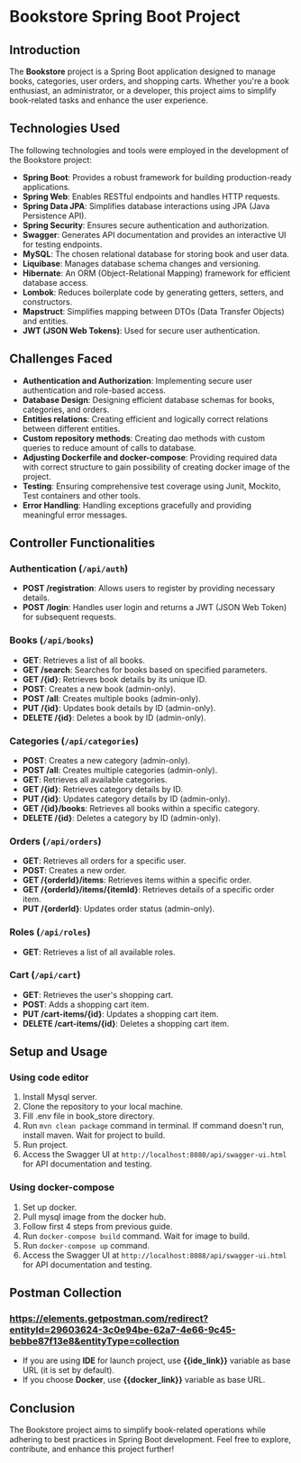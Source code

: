 # Bookstore Spring Boot Project

## Introduction
The **Bookstore** project is a Spring Boot application designed to manage books, categories, user orders, and shopping carts. Whether you're a book enthusiast, an administrator, or a developer, this project aims to simplify book-related tasks and enhance the user experience.

## Technologies Used
The following technologies and tools were employed in the development of the Bookstore project:

- **Spring Boot**: Provides a robust framework for building production-ready applications.
- **Spring Web**: Enables RESTful endpoints and handles HTTP requests.
- **Spring Data JPA**: Simplifies database interactions using JPA (Java Persistence API).
- **Spring Security**: Ensures secure authentication and authorization.
- **Swagger**: Generates API documentation and provides an interactive UI for testing endpoints.
- **MySQL**: The chosen relational database for storing book and user data.
- **Liquibase**: Manages database schema changes and versioning.
- **Hibernate**: An ORM (Object-Relational Mapping) framework for efficient database access.
- **Lombok**: Reduces boilerplate code by generating getters, setters, and constructors.
- **Mapstruct**: Simplifies mapping between DTOs (Data Transfer Objects) and entities.
- **JWT (JSON Web Tokens)**: Used for secure user authentication.

## Challenges Faced
- **Authentication and Authorization**: Implementing secure user authentication and role-based access.
- **Database Design**: Designing efficient database schemas for books, categories, and orders.
- **Entities relations**: Creating efficient and logically correct relations between different entities.
- **Custom repository methods**: Creating dao methods with custom queries to reduce amount of calls to database.
- **Adjusting Dockerfile and docker-compose**: Providing required data with correct structure to gain possibility of creating docker image of the project. 
- **Testing**: Ensuring comprehensive test coverage using Junit, Mockito, Test containers and other tools.
- **Error Handling**: Handling exceptions gracefully and providing meaningful error messages.

## Controller Functionalities

### Authentication (`/api/auth`)
- **POST /registration**: Allows users to register by providing necessary details.
- **POST /login**: Handles user login and returns a JWT (JSON Web Token) for subsequent requests.

### Books (`/api/books`)
- **GET**: Retrieves a list of all books.
- **GET /search**: Searches for books based on specified parameters.
- **GET /{id}**: Retrieves book details by its unique ID.
- **POST**: Creates a new book (admin-only).
- **POST /all**: Creates multiple books (admin-only).
- **PUT /{id}**: Updates book details by ID (admin-only).
- **DELETE /{id}**: Deletes a book by ID (admin-only).

### Categories (`/api/categories`)
- **POST**: Creates a new category (admin-only).
- **POST /all**: Creates multiple categories (admin-only).
- **GET**: Retrieves all available categories.
- **GET /{id}**: Retrieves category details by ID.
- **PUT /{id}**: Updates category details by ID (admin-only).
- **GET /{id}/books**: Retrieves all books within a specific category.
- **DELETE /{id}**: Deletes a category by ID (admin-only).

### Orders (`/api/orders`)
- **GET**: Retrieves all orders for a specific user.
- **POST**: Creates a new order.
- **GET /{orderId}/items**: Retrieves items within a specific order.
- **GET /{orderId}/items/{itemId}**: Retrieves details of a specific order item.
- **PUT /{orderId}**: Updates order status (admin-only).

### Roles (`/api/roles`)
- **GET**: Retrieves a list of all available roles.

### Cart (`/api/cart`)
- **GET**: Retrieves the user's shopping cart.
- **POST**: Adds a shopping cart item.
- **PUT /cart-items/{id}**: Updates a shopping cart item.
- **DELETE /cart-items/{id}**: Deletes a shopping cart item.

## Setup and Usage 
### Using code editor
1. Install Mysql server.
2. Clone the repository to your local machine.
3. Fill .env file in book_store directory.
4. Run `mvn clean package` command in terminal. If command doesn't run, install maven. Wait for project to build.
5. Run project.
6. Access the Swagger UI at `http://localhost:8080/api/swagger-ui.html` for API documentation and testing.

### Using docker-compose
1. Set up docker.
2. Pull mysql image from the docker hub.
3. Follow first 4 steps from previous guide.
4. Run `docker-compose build` command. Wait for image to build.
5. Run `docker-compose up` command.
6. Access the Swagger UI at `http://localhost:8088/api/swagger-ui.html` for API documentation and testing.

## Postman Collection
### https://elements.getpostman.com/redirect?entityId=29603624-3c0e94be-62a7-4e66-9c45-bebbe87f13e8&entityType=collection

* If you are using **IDE** for launch project, use **{{ide_link}}** variable as base URL (it is set by default). 
* If you choose **Docker**, use **{{docker_link}}** variable as base URL.

## Conclusion
The Bookstore project aims to simplify book-related operations while adhering to best practices in Spring Boot development. Feel free to explore, contribute, and enhance this project further!
